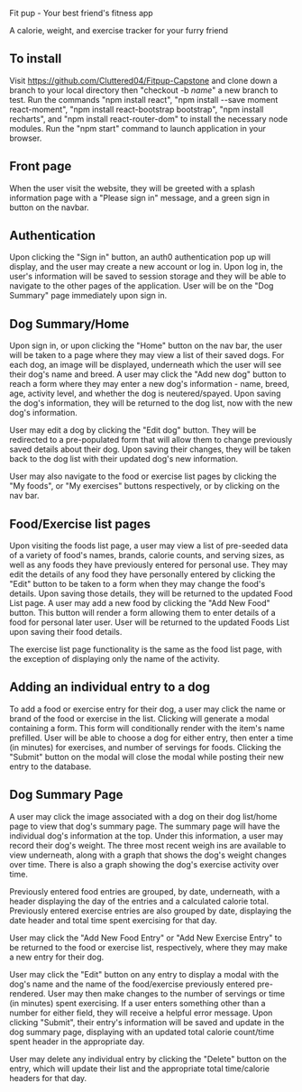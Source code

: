 Fit pup - Your best friend's fitness app

A calorie, weight, and exercise tracker for your furry friend

## To install
Visit https://github.com/Cluttered04/Fitpup-Capstone and clone down a branch to your local directory then "checkout -b *name*" a new branch to test. Run the commands "npm install react", "npm install --save moment react-moment", "npm install react-bootstrap bootstrap", "npm install recharts", and "npm install react-router-dom" to install the necessary node modules. Run the "npm start" command to launch application in your browser.

## Front page
When the user visit the website, they will be greeted with a splash information page with a "Please sign in" message, and a green sign in button on the navbar.

## Authentication
Upon clicking the "Sign in" button, an auth0 authentication pop up will display, and the user may create a new account or log in. Upon log in, the user's information will be saved to session storage and they will be able to navigate to the other pages of the application. User will be on the "Dog Summary" page immediately upon sign in.

## Dog Summary/Home
Upon sign in, or upon clicking the "Home" button on the nav bar, the user will be taken to a page where they may view a list of their saved dogs. For each dog, an image will be displayed, underneath which the user will see their dog's name and breed. A user may click the "Add new dog" button to reach a form where they may enter a new dog's information - name, breed, age, activity level, and whether the dog is neutered/spayed. Upon saving the dog's information, they will be returned to the dog list, now with the new dog's information.

User may edit a dog by clicking the "Edit dog" button. They will be redirected to a pre-populated form that will allow them to change previously saved details about their dog. Upon saving their changes, they will be taken back to the dog list with their updated dog's new information.

User may also navigate to the food or exercise list pages by clicking the "My foods", or "My exercises" buttons respectively, or by clicking on the nav bar.

## Food/Exercise list pages
Upon visiting the foods list page, a user may view a list of pre-seeded data of a variety of food's names, brands, calorie counts, and serving sizes, as well as any foods they have previously entered for personal use. They may edit the details of any food they have personally entered by clicking the "Edit" button to be taken to a form when they may change the food's details. Upon saving those details, they will be returned to the updated Food List page. A user may add a new food by clicking the "Add New Food" button. This button will render a form allowing them to enter details of a food for personal later user. User will be returned to the updated Foods List upon saving their food details.

The exercise list page functionality is the same as the food list page, with the exception of displaying only the name of the activity.

## Adding an individual entry to a dog
To add a food or exercise entry for their dog, a user may click the name or brand of the food or exercise in the list. Clicking will generate a modal containing a form. This form will conditionally render with the item's name prefilled. User will be able to choose a dog for either entry, then enter a time (in minutes) for exercises, and number of servings for foods. Clicking the "Submit" button on the modal will close the modal while posting their new entry to the database.

## Dog Summary Page
A user may click the image associated with a dog on their dog list/home page to view that dog's summary page. The summary page will have the individual dog's information at the top. Under this information, a user may record their dog's weight. The three most recent weigh ins are available to view underneath, along with a graph that shows the dog's weight changes over time. There is also a graph showing the dog's exercise activity over time.

Previously entered food entries are grouped, by date, underneath, with a header displaying the day of the entries and a calculated calorie total. Previously entered exercise entries are also grouped by date, displaying the date header and total time spent exercising for that day.

User may click the "Add New Food Entry" or "Add New Exercise Entry" to be returned to the food or exercise list, respectively, where they may make a new entry for their dog.

User may click the "Edit" button on any entry to display a modal with the dog's name and the name of the food/exercise previously entered pre-rendered. User may then make changes to the number of servings or time (in minutes) spent exercising. If a user enters something other than a number for either field, they will receive a helpful error message. Upon clicking "Submit", their entry's information will be saved and update in the dog summary page, displaying with an updated total calorie count/time spent header in the appropriate day.

User may delete any individual entry by clicking the "Delete" button on the entry, which will update their list and the appropriate total time/calorie headers for that day.